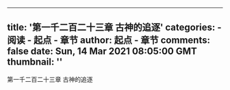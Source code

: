 
---
title: '第一千二百二十三章 古神的追逐'
categories: 
    - 阅读
    - 起点 - 章节
author: 起点 - 章节
comments: false
date: Sun, 14 Mar 2021 08:05:00 GMT
thumbnail: ''
---

<div>   
第一千二百二十三章 古神的追逐  
</div>
            